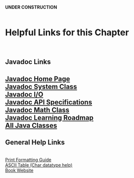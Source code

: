 <strong>UNDER CONSTRUCTION</strong><br>
<br>
<h1>Helpful Links for this Chapter</h1><br>
<h2>Javadoc Links<h2>
<a href="https://docs.oracle.com/javase/8/docs/technotes/tools/windows/javadoc.html">Javadoc Home Page</a><br>
<a href="https://docs.oracle.com/javase/8/docs/api/java/lang/System.html">Javadoc System Class</a><br>
<a href="https://docs.oracle.com/javase/tutorial/essential/io/index.html">Javadoc I/O</a><br>
<a href="https://docs.oracle.com/javase/8/docs/api/index.html">Javadoc API Specifications</a><br>
<a href="https://docs.oracle.com/javase/8/docs/api/java/lang/Math.html">Javadoc Math Class</a><br>
<a href="https://docs.oracle.com/javase/tutorial/java/TOC.html">Javadoc Learning Roadmap</a><br>
<a href="https://docs.oracle.com/javase/8/docs/api/allclasses-noframe.html">All Java Classes</a><br>

<h2>General Help Links</h2><br>
<a href="https://cplusplus.com/reference/cstdio/printf/">Print Formatting Guide</a><br>
<a href="https://www.ascii-code.com/">ASCII Table (Char datatype help)</a><br>
<a href="https://deitel.com/java-how-to-program-11-e-early-objects-version/">Book Website</a><br>
